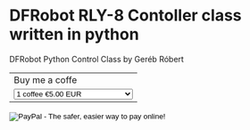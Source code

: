 # DFRobot RLY-8 Contoller class written in python
DFRobot Python Control Class by Geréb Róbert
<form action="https://www.paypal.com/cgi-bin/webscr" method="post" target="_top">
<input type="hidden" name="cmd" value="_s-xclick">
<input type="hidden" name="hosted_button_id" value="RKA5BSWLQNJDE">
<table>
<tr><td><input type="hidden" name="on0" value="Buy me a coffe">Buy me a coffe</td></tr><tr><td><select name="os0">
	<option value="1 coffee">1 coffee €5.00 EUR</option>
	<option value="2 coffees">2 coffees €10.00 EUR</option>
	<option value="3 coffees">3 coffees €15.00 EUR</option>
	<option value="coffees for 1 month">coffees for 1 month €50.00 EUR</option>
</select> </td></tr>
</table>
<input type="hidden" name="currency_code" value="EUR">
<input type="image" src="https://www.paypalobjects.com/en_US/i/btn/btn_paynowCC_LG.gif" border="0" name="submit" alt="PayPal - The safer, easier way to pay online!">
<img alt="" border="0" src="https://www.paypalobjects.com/en_US/i/scr/pixel.gif" width="1" height="1">
</form>


